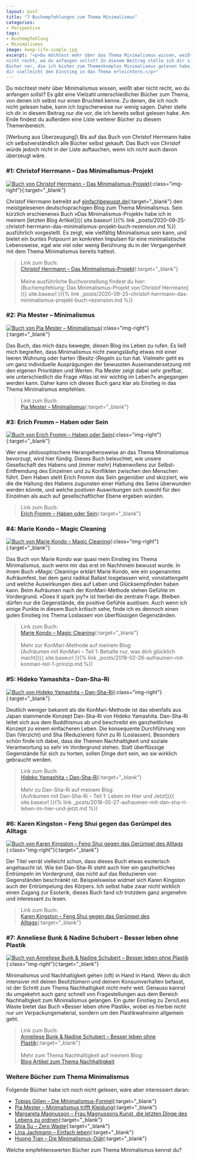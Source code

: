 ```yaml
---
layout: post
title: "7 Buchempfehlungen zum Thema Minimalismus"
categories:
- Perspektive
tags:
- Buchempfehlung
- Minimalismus
image: keep-life-simple.jpg
excerpt: "<p>Du möchtest mehr über das Thema Minimalismus wissen, weißt aber
nicht recht, wo du anfangen sollst? In diesem Beitrag stelle ich dir sieben
Bücher vor, die ich bisher zum Themenkomplex Minimalismus gelesen habe, und die
dir vielleicht den Einstieg in das Thema erleichtern.</p>"
---
```


Du möchtest mehr über Minimalismus wissen, weißt aber nicht recht, wo du
anfangen sollst? Es gibt eine Vielzahl unterschiedlicher Bücher zum Thema, von
denen ich selbst nur einen Bruchteil kenne. Zu denen, die ich noch nicht gelesen
habe, kann ich logischerweise nur wenig sagen. Daher stelle ich dir in diesem
Beitrag nur die vor, die ich bereits selbst gelesen habe. Am Ende findest du
außerdem eine Liste weiterer Bücher zu diesem Themenbereich.

[Werbung aus Überzeugung]\\
Bis auf das Buch von Christof Herrmann habe ich selbstverständlich alle Bücher
selbst gekauft. Das Buch von Christof würde jedoch nicht in der Liste
auftauchen, wenn ich nicht auch davon überzeugt wäre.

### #1: Christof Herrmann – Das Minimalismus-Projekt

[![Buch von Christof Herrmann – Das Minimalismus-Projekt]({{site.baseurl}}/assets/img/posts/buch_minimalismus_projekt_christof_hermann.jpg)](https://shop.autorenwelt.de/products/das-minimalismus-projekt-52-praktische-ideen-fur-weniger-haben-und-mehr-sein-von-christof-herrmann){:class="img-right"}{:target="\_blank"}

Christof Herrmann betreibt auf
[einfachbewusst.de](https://www.einfachbewusst.de/){:target="\_blank"}
den meistgelesenen deutschsprachigen Blog zum Thema Minimalismus. Sein kürzlich
erschienenes Buch »Das Minimalismus-Projekt« habe ich in meinem
[letzten Blog Artikel]({{ site.baseurl }}{% link _posts/2020-09-25-christof-herrmann-das-minimalismus-projekt-buch-rezension.md %})
ausführlich vorgestellt. Es zeigt, wie vielfältig Minimalismus sein kann, und
bietet ein buntes Potpourri an konkreten Impulsen für eine minimalistische
Lebensweise, egal wie viel oder wenig Berührung du in der Vergangenheit mit dem
Thema Minimalismus bereits hattest.

> Link zum Buch:<br/>
>[Christof Herrmann – Das Minimalismus-Projekt](https://shop.autorenwelt.de/products/das-minimalismus-projekt-52-praktische-ideen-fur-weniger-haben-und-mehr-sein-von-christof-herrmann){:target="\_blank"}<br/><br/>
> Meine ausführliche Buchvorstellung findest du hier:<br/>
>[Buchempfehlung: Das Minimalismus-Projekt von Christof Herrmann]({{ site.baseurl }}{% link _posts/2020-09-25-christof-herrmann-das-minimalismus-projekt-buch-rezension.md %})

### #2: Pia Mester – Minimalismus

[![Buch von Pia Mester – Minimalismus]({{site.baseurl}}/assets/img/posts/buch_pia_mester_minimalismus.jpg)](https://www.amazon.de/Minimalismus-Weniger-besitzen-Mehr-leben/dp/1511712600){:class="img-right"}{:target="\_blank"}

Das Buch, das mich dazu bewegte, diesen Blog ins Leben zu rufen. Es ließ mich
begreifen, dass Minimalismus nicht zwangsläufig etwas mit einer leeren Wohnung
oder harten (Besitz-)Regeln zu tun hat. Vielmehr geht es um ganz individuelle
Ausprägungen der bewussten Auseinandersetzung mit den eigenen Prioritäten und
Werten. Pia Mester zeigt dabei sehr greifbar, wie unterschiedlich die Frage »Was
ist mir wichtig im Leben?« angegangen werden kann. Daher kann ich dieses Buch
ganz klar als Einstieg in das Thema Minimalismus empfehlen.

> Link zum Buch:<br/>
>[Pia Mester – Minimalismus](https://www.amazon.de/Minimalismus-Weniger-besitzen-Mehr-leben/dp/1511712600){:target="\_blank"}

### #3: Erich Fromm – Haben oder Sein

[![Buch von Erich Fromm – Haben oder Sein]({{site.baseurl}}/assets/img/posts/buch_erich_fromm_haben_oder_sein.jpg)](https://www.dtv.de/buch/erich-fromm-rainer-funk-haben-oder-sein-34234/){:class="img-right"}{:target="\_blank"}

Wer eine philosophischere Herangehensweise an das Thema Minimalismus bevorzugt,
wird hier fündig. Dieses Buch beleuchtet, wie unsere Gesellschaft des Habens und
(immer mehr) Habenwollens zur Selbst-Entfremdung des Einzelnen und zu Konflikten
zwischen den Menschen führt. Dem Haben stellt Erich Fromm das Sein gegenüber und
skizziert, wie die die Haltung des Habens zugunsten einer Haltung des Seins
überwunden werden könnte, und welche postiven Auswirkungen sich sowohl für den
Einzelnen als auch auf gesellschaftlicher Ebene ergeben würden.

> Link zum Buch:<br/>
>[Erich Fromm – Haben oder Sein](https://www.dtv.de/buch/erich-fromm-rainer-funk-haben-oder-sein-34234/){:target="\_blank"}

### #4: Marie Kondo – Magic Cleaning

[![Buch von Marie Kondo – Magic Cleaning]({{site.baseurl}}/assets/img/posts/buch_marie_kondo_magic_cleaning.jpg)](https://www.rowohlt.de/taschenbuch/marie-kondo-magic-cleaning.html){:class="img-right"}{:target="\_blank"}

Das Buch von Marie Kondo war quasi mein Einstieg ins Thema Minimalismus, auch
wenn mir das erst im Nachhinein bewusst wurde. In ihrem Buch »Magic Cleaning«
erklärt Marie Kondo, wie ein sogenanntes Aufräumfest, bei dem ganz radikal
Ballast losgelassen wird, vonstattengeht und welche Auswirkungen dies auf Leben
und Glücksempfinden haben kann. Beim Aufräumen nach der KonMari-Methode stehen
Gefühle im Vordergrund. »Does it spark joy?« ist hierbei die zentrale Frage.
Bleiben dürfen nur die Gegenstände, die positive Gefühle auslösen. Auch wenn ich
einige Punkte in diesem Buch kritisch sehe, finde ich es dennoch einen guten
Einstieg ins Thema Loslassen von überflüssigen Gegenständen.

> Link zum Buch:<br/>
>[Marie Kondo – Magic Cleaning](https://www.rowohlt.de/taschenbuch/marie-kondo-magic-cleaning.html){:target="\_blank"}<br/><br/>
> Mehr zur KonMari-Methode auf meinem Blog:<br/>
>[Aufräumen mit KonMari – Teil 1: Behalte nur, was dich glücklich macht]({{ site.baseurl }}{% link _posts/2018-02-26-aufraumen-mit-konmari-teil-1-prinzip.md %})

### #5: Hideko Yamashita – Dan-Sha-Ri

[![Buch von Hideko Yamashita – Dan-Sha-Ri]({{site.baseurl}}/assets/img/posts/buch_hideko_yamashita_dan_sha_ri.jpg)](https://www.randomhouse.de/Taschenbuch/Dan-Sha-Ri-UEberfluessiges-loswerden-das-Leben-aufraeumen/Hideko-Yamashita/Heyne-Spiritualitaet-und-Esoterik/e561549.rhd){:class="img-right"}{:target="\_blank"}

Deutlich weniger bekannt als die KonMari-Methode ist das ebenfalls aus Japan
stammende Konzept Dan-Sha-Ri von Hideko Yamashita. Dan-Sha-Ri leitet sich aus
dem Buddhismus ab und beschreibt ein ganzheitliches Konzept zu einem einfacheren
Leben. Die konsequente Durchführung von Dan (Verzicht) und Sha (Reduzieren)
führt zu Ri (Loslassen). Besonders schön finde ich dabei, dass die Themen
Nachhaltigkeit und soziale Verantwortung so sehr im Vordergrund stehen. Statt
überflüssige Gegenstände für sich zu horten, sollen Dinge dort sein, wo sie
wirklich gebraucht werden.

> Link zum Buch:<br/>
>[Hideko Yamashita – Dan-Sha-Ri](https://www.randomhouse.de/Taschenbuch/Dan-Sha-Ri-UEberfluessiges-loswerden-das-Leben-aufraeumen/Hideko-Yamashita/Heyne-Spiritualitaet-und-Esoterik/e561549.rhd){:target="\_blank"}<br/><br/>
> Mehr zu Dan-Sha-Ri auf meinem Blog:<br/>
>[Aufräumen mit Dan-Sha-Ri – Teil 1: Leben im Hier und Jetzt]({{ site.baseurl }}{% link _posts/2018-05-27-aufraumen-mit-dan-sha-ri-leben-im-hier-und-jetzt.md %})

### #6: Karen Kingston – Feng Shui gegen das Gerümpel des Alltags

[![Buch von Karen Kingston – Feng Shui gegen das Gerümpel des Alltags]({{site.baseurl}}/assets/img/posts/buch_karen_kingston_feng_shui_gegen_das_geruempel_des_alltags.jpg)](https://www.rowohlt.de/taschenbuch/karen-kingston-feng-shui-gegen-das-geruempel-des-alltags-richtig-ausmisten-geruempelfrei-bleiben.html){:class="img-right"}{:target="\_blank"}

Der Titel verrät vielleicht schon, dass dieses Buch etwas esoterisch angehaucht
ist. Wie bei Dan-Sha-Ri steht auch hier ein ganzheitliches Entrümpeln im
Vordergrund, das nicht auf das Reduzieren von Gegenständen beschränkt ist.
Beispielsweise widmet sich Karen Kingston auch der Entrümpelung des Körpers. Ich
selbst habe zwar nicht wirklich einen Zugang zur Esoterik, dieses Buch fand ich
trotzdem ganz angenehm und interessant zu lesen.

> Link zum Buch:<br/>
>[Karen Kingston – Feng Shui gegen das Gerümpel des Alltags](https://www.rowohlt.de/taschenbuch/karen-kingston-feng-shui-gegen-das-geruempel-des-alltags-richtig-ausmisten-geruempelfrei-bleiben.html){:target="\_blank"}


### #7: Anneliese Bunk & Nadine Schubert – Besser leben ohne Plastik

[![Buch von Anneliese Bunk & Nadine Schubert – Besser leben ohne Plastik]({{site.baseurl}}/assets/img/posts/buch_nadine_schubert_besser_leben_ohne_plastik.jpg)](https://www.oekom.de/buch/besser-leben-ohne-plastik-9783865817846?p=1){:class="img-right"}{:target="\_blank"}

Minimalismus und Nachhaltigkeit gehen (oft) in Hand in Hand. Wenn du dich
intensiver mit deinen Besitztümern und deinem Konsumverhalten befasst, ist der
Schritt zum Thema Nachhaltigkeit nicht mehr weit. Genauso kannst du umgekehrt
auch ganz schnell von Fragestellungen aus dem Bereich Nachhaltigkeit zum
Minimalismus gelangen. Ein guter Einstieg zu Zero/Less Waste bietet das Buch
»Besser leben ohne Plastik«, wobei es hierbei nicht nur um Verpackungsmaterial,
sondern um den Plastikwahnsinn allgemein geht.

> Link zum Buch:<br/>
>[Anneliese Bunk & Nadine Schubert – Besser leben ohne Plastik](https://www.oekom.de/buch/besser-leben-ohne-plastik-9783865817846?p=1){:target="\_blank"}<br/><br/>
> Mehr zum Thema Nachhaltigkeit auf meinem Blog:<br/>
>[Blog Artikel zum Thema Nachhaltigkeit]({{site.baseurl}}/tags/Nachhaltigkeit)

### Weitere Bücher zum Thema Minimalismus

Folgende Bücher habe ich noch nicht gelesen, wäre aber interessiert daran:

* [Tobias Gillen – Die Minimalismus-Formel](https://minimalismusformel.de/){:target="\_blank"}
* [Pia Mester – Minimalismus trifft Kleidung](https://www.amazon.de/gp/product/1519227922){:target="\_blank"}
* [Margareta Magnusson – Frau Magnussons Kunst, die letzten Dinge des Lebens zu ordnen](https://www.fischerverlage.de/buch/margareta-magnusson-frau-magnussons-kunst-die-letzten-dinge-des-lebens-zu-ordnen-9783103973235){:target="\_blank"}
* [Shia Su – Zero Waste](https://shop.freya.at/selber-machen/kosmetik/381/zero-waste?sPartner=wastelandrebel){:target="\_blank"}
* [Lina Jachmann – Einfach leben](https://www.knesebeck-verlag.de/einfach_leben/t-1/541){:target="\_blank"}
* [Huong Tran – Die Minimalismus-Diät](https://www.amazon.de/Die-Minimalismus-Di%C3%A4t-gl%C3%BCcklich-abnimmst-%C3%9Cberfl%C3%BCssige-ebook/dp/B0156W6TOW){:target="\_blank"}

Welche empfehlenswerten Bücher zum Thema Minimalismus kennst du?
